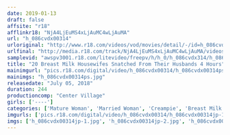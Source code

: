 ```yaml
---
date: 2019-01-13
draft: false
affsite: "r18"
afflinkr18: "NjA4LjEuMS4xLjAuMC4wLjAuMA"
url: "h_086cvdx00314"
urloriginal: "http://www.r18.com/videos/vod/movies/detail/-/id=h_086cvdx00314"
urlfinal: "http://media.r18.com/track/NjA4LjEuMS4xLjAuMC4wLjAuMA/videos/vod/movies/detail/-/id=h_086cvdx00314"
samplevid: "awspv3001.r18.com/litevideo/freepv/h/h_0/h_086cvdx314/h_086cvdx314_dmb_w.mp4"
title: "20 Breast Milk Housewifes Snatched From Their Husbands 4 Hours"
mainimgurl: "pics.r18.com/digital/video/h_086cvdx00314/h_086cvdx00314ps.jpg"
mainimgs: "h_086cvdx00314ps.jpg"
releasedate: "July 05, 2018"
duration: 244
productioncomp: "Center Village"
girls: ['----']
categories: ['Mature Woman', 'Married Woman', 'Creampie', 'Breast Milk', 'Huge Dick - Large Dick', 'Compilation', 'Over 4 Hours', 'Hi-Def']
imgurls: ['pics.r18.com/digital/video/h_086cvdx00314/h_086cvdx00314jp-1.jpg', 'pics.r18.com/digital/video/h_086cvdx00314/h_086cvdx00314jp-2.jpg', 'pics.r18.com/digital/video/h_086cvdx00314/h_086cvdx00314jp-3.jpg', 'pics.r18.com/digital/video/h_086cvdx00314/h_086cvdx00314jp-4.jpg', 'pics.r18.com/digital/video/h_086cvdx00314/h_086cvdx00314jp-5.jpg', 'pics.r18.com/digital/video/h_086cvdx00314/h_086cvdx00314jp-6.jpg', 'pics.r18.com/digital/video/h_086cvdx00314/h_086cvdx00314jp-7.jpg', 'pics.r18.com/digital/video/h_086cvdx00314/h_086cvdx00314jp-8.jpg', 'pics.r18.com/digital/video/h_086cvdx00314/h_086cvdx00314jp-9.jpg', 'pics.r18.com/digital/video/h_086cvdx00314/h_086cvdx00314jp-10.jpg', 'pics.r18.com/digital/video/h_086cvdx00314/h_086cvdx00314jp-11.jpg', 'pics.r18.com/digital/video/h_086cvdx00314/h_086cvdx00314jp-12.jpg', 'pics.r18.com/digital/video/h_086cvdx00314/h_086cvdx00314jp-13.jpg', 'pics.r18.com/digital/video/h_086cvdx00314/h_086cvdx00314jp-14.jpg', 'pics.r18.com/digital/video/h_086cvdx00314/h_086cvdx00314jp-15.jpg', 'pics.r18.com/digital/video/h_086cvdx00314/h_086cvdx00314jp-16.jpg', 'pics.r18.com/digital/video/h_086cvdx00314/h_086cvdx00314jp-17.jpg', 'pics.r18.com/digital/video/h_086cvdx00314/h_086cvdx00314jp-18.jpg', 'pics.r18.com/digital/video/h_086cvdx00314/h_086cvdx00314jp-19.jpg', 'pics.r18.com/digital/video/h_086cvdx00314/h_086cvdx00314jp-20.jpg']
imgs: ['h_086cvdx00314jp-1.jpg', 'h_086cvdx00314jp-2.jpg', 'h_086cvdx00314jp-3.jpg', 'h_086cvdx00314jp-4.jpg', 'h_086cvdx00314jp-5.jpg', 'h_086cvdx00314jp-6.jpg', 'h_086cvdx00314jp-7.jpg', 'h_086cvdx00314jp-8.jpg', 'h_086cvdx00314jp-9.jpg', 'h_086cvdx00314jp-10.jpg', 'h_086cvdx00314jp-11.jpg', 'h_086cvdx00314jp-12.jpg', 'h_086cvdx00314jp-13.jpg', 'h_086cvdx00314jp-14.jpg', 'h_086cvdx00314jp-15.jpg', 'h_086cvdx00314jp-16.jpg', 'h_086cvdx00314jp-17.jpg', 'h_086cvdx00314jp-18.jpg', 'h_086cvdx00314jp-19.jpg', 'h_086cvdx00314jp-20.jpg']
---
```

